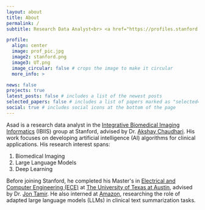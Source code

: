```yaml
---
layout: about
title: About
permalink: /
subtitle: Research Data Analyst<br> <a href="https://profiles.stanford.edu/asadaali">Stanford University</a> 

profile:
  align: center
  image: prof_pic.jpg
  image2: stanford.png
  image3: UT.png
  image_circular: false # crops the image to make it circular
  more_info: >

news: false
projects: true
latest_posts: false # includes a list of the newest posts
selected_papers: false # includes a list of papers marked as "selected={true}"
social: true # includes social icons at the bottom of the page
---
```


Asad is a research data analyst in the <a href="https://ibiis.stanford.edu/">Integrative Biomedical Imaging Informatics</a> (IBIIS) group at Stanford, advised by Dr. <a href="https://profiles.stanford.edu/akshay-chaudhari">Akshay Chaudhari</a>. His work focuses on developing artificial intelligence (AI) algorithms for clinical applications. His research interest spans:
1) Biomedical Imaging
2) Large Language Models
3) Deep Learning

Before joining Stanford, he completed his Master's in <a href="https://www.ece.utexas.edu/">Electrical and Computer Engineering (ECE)</a> at <a href="https://www.utexas.edu/">The University of Texas at Austin</a>, advised by Dr. <a href="https://users.ece.utexas.edu/~jtamir/">Jon Tamir</a>. He also interned at <a href="https://health.amazon.com/">Amazon</a>, researching the role of adapted large language models (LLMs) in clinical text summarization tasks.
<br>